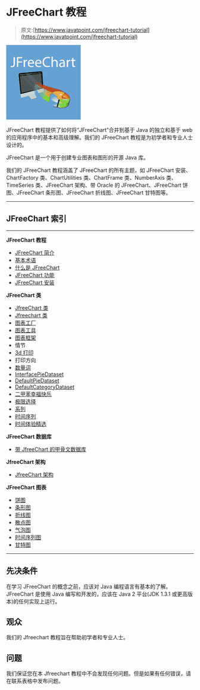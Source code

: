 # JFreeChart 教程

> 原文:[https://www.javatpoint.com/jfreechart-tutorial](https://www.javatpoint.com/jfreechart-tutorial)

![jfreechart Tutorial](img/2fcf4974169d939fd64ea7a207732db8.png)

JFreeChart 教程提供了如何将“JFreeChart”合并到基于 Java 的独立和基于 web 的应用程序中的基本和高级理解。我们的 JFreeChart 教程是为初学者和专业人士设计的。

JFreeChart 是一个用于创建专业图表和图形的开源 Java 库。

我们的 JFreeChart 教程涵盖了 JFreeChart 的所有主题，如 JFreeChart 安装、ChartFactory 类、ChartUtilities 类、ChartFrame 类、NumberAxis 类、TimeSeries 类、JFreeChart 架构、带 Oracle 的 JFreeChart、JFreeChart 饼图、JFreeChart 条形图、JFreeChart 折线图、JFreeChart 甘特图等。

* * *

## JFreeChart 索引

* * *

**JFreeChart 教程**

*   [JFreeChart 简介](jfreechart-tutorial)
*   [基本术语](jfreechart-basic-terminology)
*   [什么是 JFreeChart](what-is-jfreechart)
*   [JFreeChart 功能](jfreechart-features)
*   [JFreeChart 安装](jfreechart-installation)

**JFreeChart 类**

*   [JfreeChart 类](jfreechart-key-classes)
*   [Jfreechart 类](jfreechart-class)
*   [图表工厂](jfreechart-chartfactory-class)
*   [图表工具](jfreechart-chartutilities-class)
*   [图表框架](jfreechart-chartframe-class)
*   情节
*   [3d 打印](jfreechart-pieplot3d-class)
*   打印方向
*   [数量词](jfreechart-numberaxis-class)
*   [InterfacePieDataset](jfreechart-interfacepiedataset)
*   [DefaultPieDataset](jfreechart-defaultpiedataset-class)
*   [DefaultCategoryDataset](jfreechart-defaultcategorydataset-class)
*   [二甲苯幸福快乐](jfreechart-xylineandshaperenderer-class)
*   [极限选择](jfreechart-xyseriescollection-class)
*   [系列](jfreechart-xyseries-class)
*   [时间序列](jfreechart-timeseries-class)
*   [时间体验精选](jfreechart-timeseriescollection)

**JFreeChart 数据库**

*   [带 JfreeChart 的甲骨文数据库](oracle-database-with-jfreechart)

**JfreeChart 架构**

*   [JfreeChart 架构](jfreechart-architecture)

**JFreeChart 图表**

*   [饼图](jfreechart-pie-chart)
*   [条形图](jfreechart-bar-chart)
*   [折线图](jfreechart-line-chart)
*   [散点图](jfreechart-scatter-chart)
*   [气泡图](jfreechart-bubble-chart)
*   [时间序列图](jfreechart-timeseries-chart)
*   [甘特图](jfreechart-gantt-chart)

* * *

## 先决条件

在学习 JFreeChart 的概念之前，应该对 Java 编程语言有基本的了解。JFreeChart 是使用 Java 编写和开发的，应该在 Java 2 平台(JDK 1.3.1 或更高版本)的任何实现上运行。

## 观众

我们的 Jfreechart 教程旨在帮助初学者和专业人士。

## 问题

我们保证您在本 Jfreechart 教程中不会发现任何问题。但是如果有任何错误，请在联系表格中发布问题。